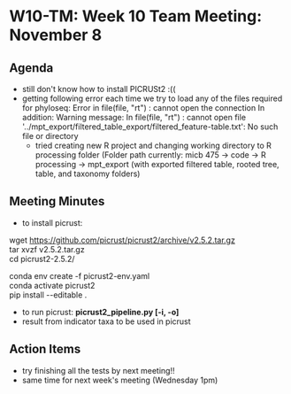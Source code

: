 # W10-TM: Week 10 Team Meeting: November 8

## Agenda

* still don't know how to install PICRUSt2 :((
* getting following error each time we try to load any of the files required for phyloseq:
    Error in file(file, "rt") : cannot open the connection
    In addition: Warning message:
    In file(file, "rt") :
    cannot open file '../mpt_export/filtered_table_export/filtered_feature-table.txt': No such   file or directory
  * tried creating new R project and changing working directory to R processing folder (Folder path currently: micb 475 -> code -> R processing -> mpt_export (with exported filtered table, rooted tree, table, and taxonomy folders) 


## Meeting Minutes
* to install picrust:

wget https://github.com/picrust/picrust2/archive/v2.5.2.tar.gz <br>
tar xvzf  v2.5.2.tar.gz <br>
cd picrust2-2.5.2/ <br>

conda env create -f picrust2-env.yaml <br>
conda activate picrust2 <br>
pip install --editable . <br>

* to run picrust: **picrust2_pipeline.py [-i, -o]**
* result from indicator taxa to be used in picrust


## Action Items
* try finishing all the tests by next meeting!!
* same time for next week's meeting (Wednesday 1pm)
  
  
